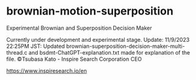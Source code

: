 # brownian-motion-superposition
Experimental Brownian and Superposition Decision Maker

Currently under development and experimental stage.
Update: 11/9/2023 22:25PM JST: Updated brownian-superposition-decision-maker-multi-thread.c and bsdmt-ChatGPT-explanation.txt made for explanation of the file.
©️Tsubasa Kato - Inspire Search Corporation CEO 

https://www.inspiresearch.io/en
